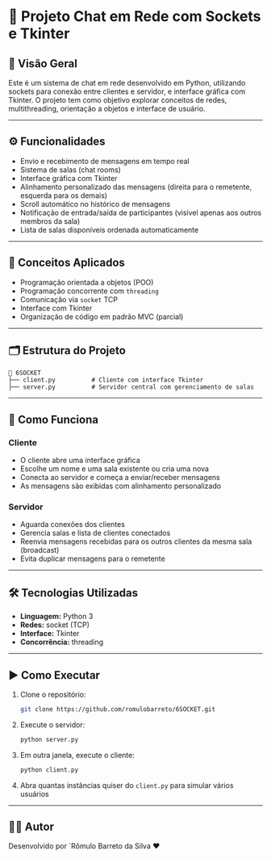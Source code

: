 # 💬 Projeto Chat em Rede com Sockets e Tkinter

## 📌 Visão Geral
Este é um sistema de chat em rede desenvolvido em Python, utilizando sockets para conexão entre clientes e servidor, e interface gráfica com Tkinter. O projeto tem como objetivo explorar conceitos de redes, multithreading, orientação a objetos e interface de usuário.

---

## ⚙️ Funcionalidades

- Envio e recebimento de mensagens em tempo real  
- Sistema de salas (chat rooms)  
- Interface gráfica com Tkinter  
- Alinhamento personalizado das mensagens (direita para o remetente, esquerda para os demais)  
- Scroll automático no histórico de mensagens  
- Notificação de entrada/saída de participantes (visível apenas aos outros membros da sala)  
- Lista de salas disponíveis ordenada automaticamente  

---

## 🧠 Conceitos Aplicados

- Programação orientada a objetos (POO)  
- Programação concorrente com `threading`  
- Comunicação via `socket` TCP  
- Interface com Tkinter  
- Organização de código em padrão MVC (parcial)  

---

## 🗂️ Estrutura do Projeto

```
📁 6SOCKET
├── client.py          # Cliente com interface Tkinter
├── server.py          # Servidor central com gerenciamento de salas
```

---

## 🧩 Como Funciona

### Cliente
- O cliente abre uma interface gráfica
- Escolhe um nome e uma sala existente ou cria uma nova
- Conecta ao servidor e começa a enviar/receber mensagens
- As mensagens são exibidas com alinhamento personalizado

### Servidor
- Aguarda conexões dos clientes
- Gerencia salas e lista de clientes conectados
- Reenvia mensagens recebidas para os outros clientes da mesma sala (broadcast)
- Evita duplicar mensagens para o remetente

---

## 🛠️ Tecnologias Utilizadas

- **Linguagem:** Python 3  
- **Redes:** socket (TCP)  
- **Interface:** Tkinter  
- **Concorrência:** threading  

---

## ▶️ Como Executar

1. Clone o repositório:
   ```bash
   git clone https://github.com/romulobarreto/6SOCKET.git
   ```

2. Execute o servidor:
   ```bash
   python server.py
   ```

3. Em outra janela, execute o cliente:
   ```bash
   python client.py
   ```

4. Abra quantas instâncias quiser do `client.py` para simular vários usuários 

---

## 👨‍💻 Autor

Desenvolvido por `Rômulo Barreto da Silva ❤️
